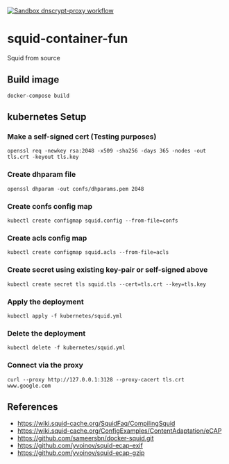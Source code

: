 [![Sandbox dnscrypt-proxy workflow](https://github.com/GoOnNowGit/squid-container-fun/actions/workflows/build-image.yml/badge.svg)](https://github.com/GoOnNowGit/squid-container-fun/actions/workflows/build-image.yml)

# squid-container-fun
Squid from source

## Build image
```
docker-compose build
```

## kubernetes Setup

### Make a self-signed cert (Testing purposes)
```
openssl req -newkey rsa:2048 -x509 -sha256 -days 365 -nodes -out tls.crt -keyout tls.key
```

### Create dhparam file
```
openssl dhparam -out confs/dhparams.pem 2048
```

### Create confs config map
```
kubectl create configmap squid.config --from-file=confs
```
### Create acls config map

```
kubectl create configmap squid.acls --from-file=acls 
```

### Create secret using existing key-pair or self-signed above
```
kubectl create secret tls squid.tls --cert=tls.crt --key=tls.key
```

### Apply the deployment
```
kubectl apply -f kubernetes/squid.yml
```

### Delete the deployment
```
kubectl delete -f kubernetes/squid.yml
```

### Connect via the proxy
```
curl --proxy http://127.0.0.1:3128 --proxy-cacert tls.crt www.google.com
```

## References
* https://wiki.squid-cache.org/SquidFaq/CompilingSquid
* https://wiki.squid-cache.org/ConfigExamples/ContentAdaptation/eCAP
* https://github.com/sameersbn/docker-squid.git
* https://github.com/yvoinov/squid-ecap-exif
* https://github.com/yvoinov/squid-ecap-gzip
